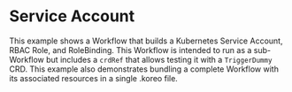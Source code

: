 # Service Account

This example shows a Workflow that builds a Kubernetes Service Account, RBAC
Role, and RoleBinding. This Workflow is intended to run as a sub-Workflow but
includes a `crdRef` that allows testing it with a `TriggerDummy` CRD. This
example also demonstrates bundling a complete Workflow with its associated
resources in a single .koreo file.
